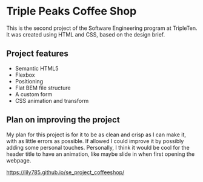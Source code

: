 # Triple Peaks Coffee Shop

This is the second project of the Software Engineering program at TripleTen. It was created using HTML and CSS, based on the design brief.

## Project features

- Semantic HTML5
- Flexbox
- Positioning
- Flat BEM file structure
- A custom form
- CSS animation and transform

## Plan on improving the project

My plan for this project is for it to be as clean and crisp as I can make it, with as little errors as possible.
If allowed I could improve it by possibly adding some personal touches.
Personally, I think it would be cool for the header title to have an animation, like maybe slide in when first opening the webpage.

https://lily785.github.io/se_project_coffeeshop/
